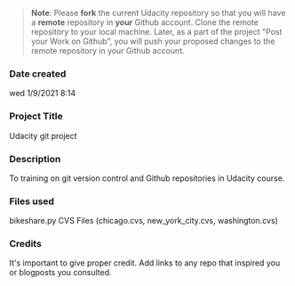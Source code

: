 >**Note**: Please **fork** the current Udacity repository so that you will have a **remote** repository in **your** Github account. Clone the remote repository to your local machine. Later, as a part of the project "Post your Work on Github", you will push your proposed changes to the remote repository in your Github account.

### Date created
wed 1/9/2021 8:14

### Project Title
Udacity git project

### Description
To training on git version control and Github repositories in Udacity course.

### Files used
bikeshare.py
CVS Files (chicago.cvs, new_york_city.cvs, washington.cvs)

### Credits
It's important to give proper credit. Add links to any repo that inspired you or blogposts you consulted.
